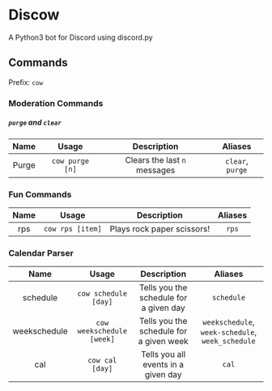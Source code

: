 # Discow
A Python3 bot for Discord using discord.py
## Commands
Prefix: `cow`

### Moderation Commands
##### `purge` and `clear`

| **Name** | **Usage** | **Description** | **Aliases** |
|:-:|:-:|:-:|:-:|
|Purge|`cow purge [n]`|Clears the last `n` messages|`clear`, `purge`|

### Fun Commands
| **Name** | **Usage** | **Description** | **Aliases** |
|:-:|:-:|:-:|:-:|
|rps|`cow rps [item]`|Plays rock paper scissors!|`rps`|
### Calendar Parser
| **Name** | **Usage** | **Description** | **Aliases** |
|:-:|:-:|:-:|:-:|
|schedule|`cow schedule [day]`|Tells you the schedule for a given day|`schedule`|
|weekschedule|`cow weekschedule [week]`|Tells you the schedule for a given week|`weekschedule`, `week-schedule`, `week_schedule`|
|cal|`cow cal [day]`|Tells you all events in a given day|`cal`|
